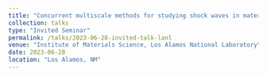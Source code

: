```yaml
---
title: "Concurrent multiscale methods for studying shock waves in materials"
collection: talks
type: "Invited Seminar"
permalink: /talks/2023-06-28-invited-talk-lanl
venue: "Institute of Materials Science, Los Alamos National Laboratory"
date: 2023-06-28
location: "Los Alamos, NM"
---
```

